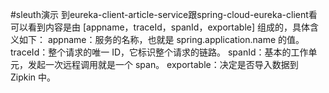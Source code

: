 #sleuth演示
到eureka-client-article-service跟spring-cloud-eureka-client看
可以看到内容是由 [appname，traceId，spanId，exportable] 组成的，具体含义如下：
appname：服务的名称，也就是 spring.application.name 的值。
traceId：整个请求的唯一 ID，它标识整个请求的链路。
spanId：基本的工作单元，发起一次远程调用就是一个 span。
exportable：决定是否导入数据到 Zipkin 中。